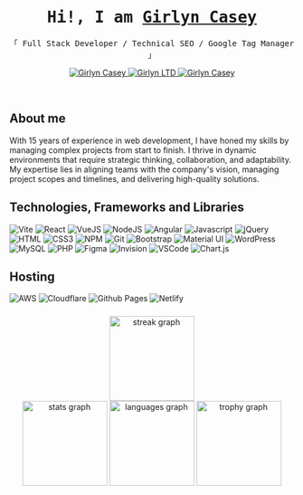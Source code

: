 <!-- Intro  -->
<h1 align="center">
    <samp>Hi!, I am <b><a target="_blank" href="https://girlyn.com">Girlyn Casey</a></b></samp>
</h1>

<p align="center"> 
  <samp>
    「 Full Stack Developer / Technical SEO / Google Tag Manager 」
  </samp>
</p>

<p align="center">
 <a href="https://girlyn.com" target="blank">
  <img src="https://img.shields.io/badge/Portfolio-2597cb?style=for-the-badge&logo=medium&logoColor=white" alt="Girlyn Casey" />
 </a>
 <a href="https://girlyn.co.uk/" target="blank">
  <img src="https://img.shields.io/badge/Girlyn.co.uk-20B2AA?style=for-the-badge" alt="Girlyn LTD" />
 </a>
 <a href="https://www.linkedin.com/in/girlyncasey/" target="_blank">
  <img src="https://img.shields.io/badge/LinkedIn-0077B5?style=for-the-badge&logo=linkedin&logoColor=white" alt="Girlyn Casey"/>
 </a>
</p>
<br />

<!-- About Section -->

## About me

With 15 years of experience in web development, I have honed my skills by managing
complex projects from start to finish. I thrive in dynamic environments that require strategic
thinking, collaboration, and adaptability. My expertise lies in aligning teams with the
company's vision, managing project scopes and timelines, and delivering high-quality
solutions.

## Technologies, Frameworks and Libraries

![Vite](https://img.shields.io/badge/vite-%23646CFF.svg?style=for-the-badge&logo=vite&logoColor=white)
![React](https://img.shields.io/badge/-React-61DBFB?style=for-the-badge&labelColor=black&logo=react&logoColor=61DBFB)
![VueJS](https://img.shields.io/badge/Vue.js-35495E?style=for-the-badge&logo=vuedotjs&logoColor=4FC08D)
![NodeJS](https://img.shields.io/badge/node.js-6DA55F?style=for-the-badge&logo=node.js&logoColor=white)
![Angular](https://img.shields.io/badge/angular-%23DD0031.svg?style=for-the-badge&logo=angular&logoColor=white)
![Javascript](https://img.shields.io/badge/Javascript-F0DB4F?style=for-the-badge&labelColor=black&logo=javascript&logoColor=F0DB4F)
![jQuery](https://img.shields.io/badge/jquery-%230769AD.svg?style=for-the-badge&logo=jquery&logoColor=white)
![HTML](https://img.shields.io/badge/HTML5-E34F26?style=for-the-badge&logo=html5&logoColor=white)
![CSS3](https://img.shields.io/badge/CSS3-1572B6?style=for-the-badge&logo=css3&logoColor=white)
![NPM](https://img.shields.io/badge/NPM-%23CB3837.svg?style=for-the-badge&logo=npm&logoColor=white)
![Git](https://img.shields.io/badge/Git-F05032?style=for-the-badge&logo=git&logoColor=white)
![Bootstrap](https://img.shields.io/badge/Bootstrap-563D7C?style=for-the-badge&logo=bootstrap&logoColor=white)
![Material UI](https://img.shields.io/badge/Material%20UI-007FFF?style=for-the-badge&logo=mui&logoColor=white)
![WordPress](https://img.shields.io/badge/WordPress-%23117AC9.svg?style=for-the-badge&logo=WordPress&logoColor=white)
![MySQL](https://img.shields.io/badge/mysql-4479A1.svg?style=for-the-badge&logo=mysql&logoColor=white)
![PHP](https://img.shields.io/badge/php-%23777BB4.svg?style=for-the-badge&logo=php&logoColor=white)
![Figma](https://img.shields.io/badge/figma-%23F24E1E.svg?style=for-the-badge&logo=figma&logoColor=white)
![Invision](https://img.shields.io/badge/invision-FF3366?style=for-the-badge&logo=invision&logoColor=white)
![VSCode](https://img.shields.io/badge/Visual_Studio-0078d7?style=for-the-badge&logo=visual%20studio&logoColor=white)
![Chart.js](https://img.shields.io/badge/chart.js-F5788D.svg?style=for-the-badge&logo=chart.js&logoColor=white)

## Hosting

![AWS](https://img.shields.io/badge/AWS-%23FF9900.svg?style=for-the-badge&logo=amazon-aws&logoColor=white)
![Cloudflare](https://img.shields.io/badge/Cloudflare-F38020?style=for-the-badge&logo=Cloudflare&logoColor=white)
![Github Pages](https://img.shields.io/badge/github%20pages-121013?style=for-the-badge&logo=github&logoColor=white)
![Netlify](https://img.shields.io/badge/netlify-%23000000.svg?style=for-the-badge&logo=netlify&logoColor=#00C7B7)

###

<div align="center">
    <img src="https://streak-stats.demolab.com?user=caseygirlyn&locale=en&mode=daily&theme=dracula&hide_border=false&border_radius=5&order=3" height="150" alt="streak graph"  /><br />
    <img src="https://github-readme-stats.vercel.app/api?username=caseygirlyn&hide_title=false&hide_rank=false&show_icons=true&include_all_commits=true&count_private=true&disable_animations=false&theme=dracula&locale=en&hide_border=false&order=1" height="150" alt="stats graph"  />
    <img src="https://github-readme-stats.vercel.app/api/top-langs?username=caseygirlyn&locale=en&hide_title=false&layout=compact&card_width=320&langs_count=10&theme=dracula&hide_border=false&order=2" height="150" alt="languages graph"  />
    <img src="https://github-profile-trophy.vercel.app?username=caseygirlyn&theme=dracula&column=-1&row=1&margin-w=8&margin-h=8&no-bg=false&no-frame=false&order=4" height="150" alt="trophy graph"  />
</div>

